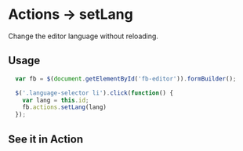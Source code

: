 # Actions -> setLang
Change the editor language without reloading.

## Usage
```javascript
  var fb = $(document.getElementById('fb-editor')).formBuilder();

  $('.language-selector li').click(function() {
    var lang = this.id;
    fb.actions.setLang(lang)
  });
```
## See it in Action
<p data-height="580" data-theme-id="22927" data-slug-hash="PNZZmw" data-default-tab="result" data-user="sudharshan" class="codepen"></p>
